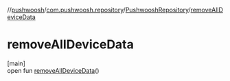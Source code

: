 //[pushwoosh](../../../index.md)/[com.pushwoosh.repository](../index.md)/[PushwooshRepository](index.md)/[removeAllDeviceData](remove-all-device-data.md)

# removeAllDeviceData

[main]\
open fun [removeAllDeviceData](remove-all-device-data.md)()
